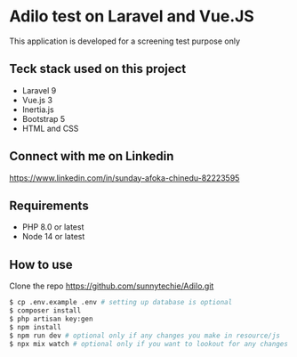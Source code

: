 # Adilo test on Laravel and Vue.JS
This application is developed for a screening test purpose only

## Teck stack used on this project
* Laravel 9
* Vue.js 3
* Inertia.js
* Bootstrap 5
* HTML and CSS

## Connect with me on Linkedin
https://www.linkedin.com/in/sunday-afoka-chinedu-82223595

## Requirements
* PHP 8.0 or latest
* Node 14 or latest

## How to use
Clone the repo https://github.com/sunnytechie/Adilo.git
```bash
$ cp .env.example .env # setting up database is optional
$ composer install
$ php artisan key:gen
$ npm install
$ npm run dev # optional only if any changes you make in resource/js
$ npx mix watch # optional only if you want to lookout for any changes you make in resource/js
```

```
